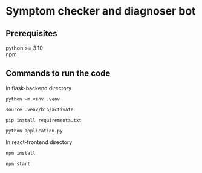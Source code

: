 # Symptom checker and diagnoser bot
## Prerequisites
python >= 3.10 \
npm

## Commands to run the code

In flask-backend directory
```
python -m venv .venv

source .venv/bin/activate

pip install requirements.txt

python application.py
```

In react-frontend directory
```
npm install

npm start
```
